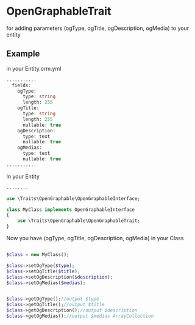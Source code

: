 OpenGraphableTrait
==================

for adding parameters (ogType, ogTitle, ogDescription, ogMedia) to your entity

Example
-------
in your Entity.orm.yml
```php
...........  
  fields:
    ogType:
      type: string
      length: 255
    ogTitle:
      type: string
      length: 255
      nullable: true
    ogDescription:
      type: text
      nullable: true
    ogMedias:
      type: text
      nullable: true
...........
```


In your Entity
```php
........

use \Traits\OpenGraphable\OpenGraphableInterface;

class MyClass implements OpenGraphableInterface
{
	use \Traits\OpenGraphable\OpenGraphableTrait;
}

```

Now you have (ogType, ogTitle, ogDescription, ogMedia) in your Class
```php

$class = new MyClass();

$class->setOgType($type);
$class->setOgTitle($title);
$class->setOgDescription($description);
$class->setOgMedias($medias);


$class->getOgType();//output $type
$class->getOgTitle();//output $title
$class->getOgDescription();//output $description
$class->getOgMedias();//output $medias ArrayCollection


```